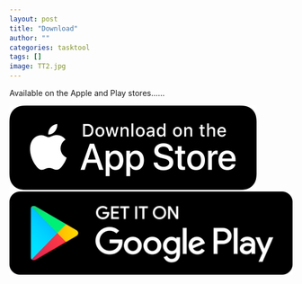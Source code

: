 ```yaml
---
layout: post
title: "Download"
author: ""
categories: tasktool
tags: []
image: TT2.jpg
---
```


Available on the Apple and Play stores......

<a href="https://apps.apple.com/us/app/tasktool/id1567751382">
    <img src="/assets/img/appstore.png">
</a>


<a href="https://play.google.com/store/apps/details?id=com.supreme.tasktool">
    <img src="/assets/img/playstore.png">
</a>
